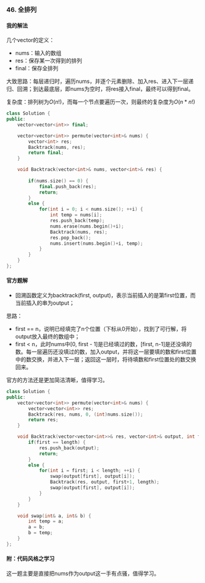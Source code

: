 ### 46. 全排列

#### 我的解法

几个vector的定义：

* nums：输入的数组
* res：保存某一次得到的排列
* final：保存全排列

大致思路：每层递归时，遍历nums，并逐个元素删除、加入res、进入下一层递归、回溯；到达最底层，即nums为空时，将res接入final，最终可以得到final。

复杂度：排列树为$O(n!)$，而每一个节点要遍历一次，则最终的复杂度为$O(n*n!)$

```c++
class Solution {
public:
    vector<vector<int>> final;

    vector<vector<int>> permute(vector<int>& nums) {
        vector<int> res;
        Backtrack(nums, res);
        return final;
    }

    void Backtrack(vector<int>& nums, vector<int>& res) {
        
        if(nums.size() == 0) {
            final.push_back(res);
            return;
        }
        else {
            for(int i = 0; i < nums.size(); ++i) {
                int temp = nums[i];
                res.push_back(temp);
                nums.erase(nums.begin()+i);
                Backtrack(nums, res);
                res.pop_back();
                nums.insert(nums.begin()+i, temp);
            }
        }
    }
};
```



#### 官方题解

* 回溯函数定义为backtrack(first, output)，表示当前插入的是第first位置，而当前插入的串为output；

思路：

* first == n，说明已经填完了n个位置（下标从0开始），找到了可行解，将output放入最终的数组中；
* first < n，此时nums中[0, first - 1]是已经填过的数，[first, n-1]是还没填的数。每一层遍历还没填过的数，加入output，并将这一层要填的数和first位置中的数交换，并进入下一层；返回这一层时，将待填数和first位置处的数交换回来。

官方的方法还是更加简洁清晰，值得学习。

```c++
class Solution {
public:
    vector<vector<int>> permute(vector<int>& nums) {
        vector<vector<int>> res;
        Backtrack(res, nums, 0, (int)nums.size());
        return res;
    }

    void Backtrack(vector<vector<int>>& res, vector<int>& output, int first, int length) {
        if(first == length) {
            res.push_back(output);
            return;
        }
        else {
            for(int i = first; i < length; ++i) {
                swap(output[first], output[i]);
                Backtrack(res, output, first+1, length);
                swap(output[first], output[i]);
            }
        }
    }

    void swap(int& a, int& b) {
        int temp = a;
        a = b;
        b = temp;
    }
};
```



#### 附：代码风格之学习

这一题主要是直接把nums作为output这一手有点骚，值得学习。